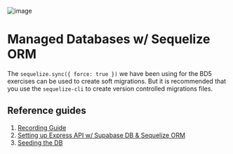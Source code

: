 ![image](https://github.com/user-attachments/assets/b6c1fdab-4178-4cef-b9e9-7f60e2d39f3e)


# Managed Databases w/ Sequelize ORM

The `sequelize.sync({ force: true })` we have been using for the BD5 exercises can be used to create soft migrations. But it is recommended that you use the `sequelize-cli` to create version controlled migrations files.

## Reference guides

1. [Recording Guide](./github/docs/recording_guide.md)
1. [Setting up Express API w/ Supabase DB & Sequelize ORM](./.github/docs/initial.md)
1. [Seeding the DB](./github/docs/seeding.md)
